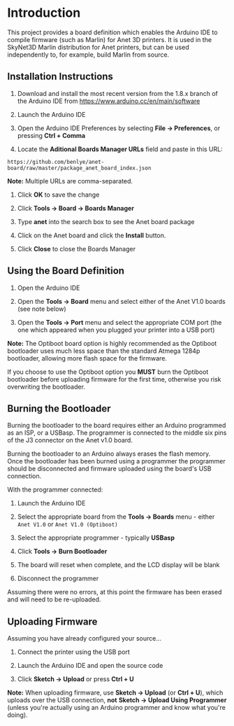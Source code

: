 # Introduction
This project provides a board definition which enables the Arduino IDE to compile firmware (such as Marlin) for Anet 3D printers.  It is used in the SkyNet3D Marlin distribution for Anet printers, but can be used independently to, for example, build Marlin from source.

## Installation Instructions

1. Download and install the most recent version from the 1.8.x branch of the Arduino IDE from 
   https://www.arduino.cc/en/main/software

1. Launch the Arduino IDE

1. Open the Arduino IDE Preferences by selecting **File -> Preferences**, or pressing **Ctrl + Comma**

1. Locate the **Aditional Boards Manager URLs** field and paste in this URL: 

`https://github.com/benlye/anet-board/raw/master/package_anet_board_index.json`

**Note:** Multiple URLs are comma-separated.

1. Click **OK** to save the change

1. Click **Tools -> Board -> Boards Manager**

1. Type **anet** into the search box to see the Anet board package

1. Click on the Anet board and click the **Install** button.

1. Click **Close** to close the Boards Manager

## Using the Board Definition
1. Open the Arduino IDE

1. Open the **Tools -> Board** menu and select either of the Anet V1.0 boards (see note below)

1. Open the **Tools -> Port** menu and select the appropriate COM port (the one which appeared when you plugged your printer into a USB port)

**Note:** The Optiboot board option is highly recommended as the Optiboot bootloader uses much less space than the standard Atmega 1284p bootloader, allowing more flash space for the firmware.  

If you choose to use the Optiboot option you **MUST** burn the Optiboot bootloader before uploading firmware for the first time, otherwise you risk overwriting the bootloader.

## Burning the Bootloader
Burning the bootloader to the board requires either an Arduino programmed as an ISP, or a USBasp.  The programmer is connected to the middle six pins of the J3 connector on the Anet v1.0 board.

Burning the bootloader to an Arduino always erases the flash memory.  Once the bootloader has been burned using a programmer the programmer should be disconnected and firmware uploaded using the board's USB connection.

With the programmer connected:
1. Launch the Arduino IDE

1. Select the appropriate board from the **Tools -> Boards** menu - either `Anet V1.0` or `Anet V1.0 (Optiboot)`

1. Select the appropriate programmer - typically **USBasp**

1. Click **Tools -> Burn Bootloader**

1. The board will reset when complete, and the LCD display will be blank

1. Disconnect the programmer

Assuming there were no errors, at this point the firmware has been erased and will need to be re-uploaded.

## Uploading Firmware
Assuming you have already configured your source...

1. Connect the printer using the USB port

1. Launch the Arduino IDE and open the source code

1. Click **Sketch -> Upload** or press **Ctrl + U**

**Note:** When uploading firmware, use **Sketch -> Upload** (or **Ctrl + U**), which uploads over the USB connection, **not** **Sketch -> Upload Using Programmer** (unless you're actually using an Arduino programmer and know what you're doing).
